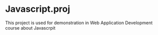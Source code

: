 # Javascript.proj
This project is used for demonstration in Web Application  Development course about Javascrpit
